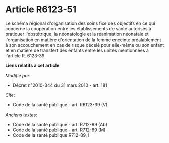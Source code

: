 # Article R6123-51

Le schéma régional d'organisation des soins fixe des objectifs en ce qui concerne la coopération entre les établissements de
santé autorisés à pratiquer l'obstétrique, la néonatologie et la réanimation néonatale et l'organisation en matière
d'orientation de la femme enceinte préalablement à son accouchement en cas de risque décelé pour elle-même ou son enfant et
en matière de transfert des enfants entre les unités mentionnées à l'article R. 6123-39.

**Liens relatifs à cet article**

_Modifié par_:

  - Décret n°2010-344 du 31 mars 2010 - art. 181

_Cite_:

  - Code de la santé publique - art. R6123-39 (V)

_Anciens textes_:

  - Code de la santé publique - art. R712-89 (Ab)
  - Code de la santé publique - art. R712-89 (M)
  - Code de la santé publique R712-89, I
